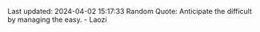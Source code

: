 Last updated: 2024-04-02 15:17:33
Random Quote: Anticipate the difficult by managing the easy. - Laozi